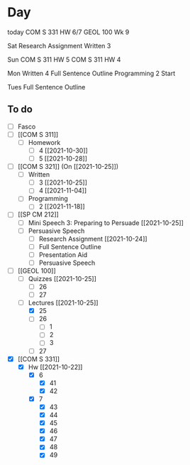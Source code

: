 

# Day 
today
COM S 331 HW 6/7
GEOL 100 Wk 9

Sat 
Research Assignment
Written 3

Sun
COM S 311 HW 5
COM S 311 HW 4

Mon
Written 4
Full Sentence Outline
Programming 2 Start

Tues
Full Sentence Outline

## To do

- [ ] Fasco
- [ ] [[COM S 311]]
	- [ ] Homework
		- [ ] 4 [[2021-10-30]]
		- [ ] 5 [[2021-10-28]]
- [ ] [[COM S 321]] (On [[2021-10-25]])
	- [ ] Written
		- [ ] 3 [[2021-10-25]]
		- [ ] 4 [[2021-11-04]]
	- [ ] Programming
		- [ ] 2 [[2021-11-18]]
- [ ] [[SP CM 212]]
	- [ ] Mini Speech 3: Preparing to Persuade [[2021-10-25]]
	- [ ] Persuasive Speech
		- [ ] Research Assignment [[2021-10-24]]
		- [ ] Full Sentence Outline 
		- [ ] Presentation Aid
		- [ ] Persuasive Speech
- [ ] [[GEOL 100]]
	- [ ] Quizzes [[2021-10-25]]
		- [ ] 26
		- [ ] 27
	- [ ] Lectures [[2021-10-25]]
		- [x] 25
		- [ ] 26
			- [ ] 1
			- [ ] 2
			- [ ] 3
		- [ ] 27 
- [x] [[COM S 331]]
	- [x] Hw  [[2021-10-22]]
		- [x] 6
			- [x] 41
			- [x] 42
		- [x] 7
			- [x] 43
			- [x] 44
			- [x] 45
			- [x] 46
			- [x] 47
			- [x] 48
			- [x] 49